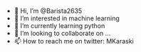 - 👋 Hi, I’m @Barista2635
- 👀 I’m interested in machine learning
- 🌱 I’m currently learning python
- 💞️ I’m looking to collaborate on ...
- 📫 How to reach me on twitter: MKaraski 

<!---
Barista2635/Barista2635 is a ✨ special ✨ repository because its `README.md` (this file) appears on your GitHub profile.
You can click the Preview link to take a look at your changes.
--->
